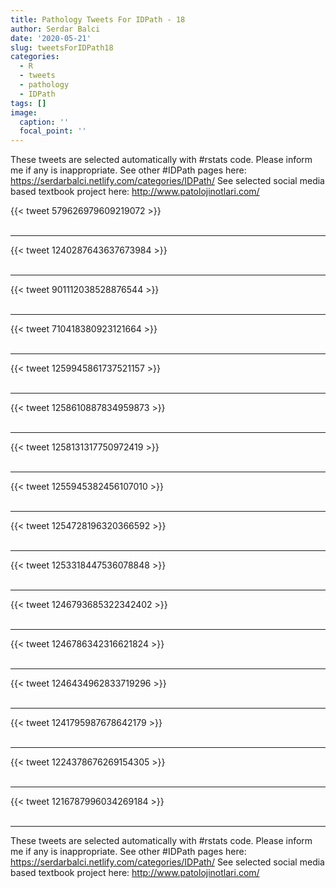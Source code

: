```yaml
---
title: Pathology Tweets For IDPath - 18
author: Serdar Balci
date: '2020-05-21'
slug: tweetsForIDPath18
categories:
  - R
  - tweets
  - pathology
  - IDPath
tags: []
image:
  caption: ''
  focal_point: ''
---
```



These tweets are selected automatically with #rstats code. Please inform me if any is inappropriate.
See other #IDPath pages here: https://serdarbalci.netlify.com/categories/IDPath/ 
See selected social media based textbook project here: http://www.patolojinotlari.com/

{{< tweet 579626979609219072 >}}
<br>
<br>
<hr>
{{< tweet 1240287643637673984 >}}
<br>
<br>
<hr>
{{< tweet 901112038528876544 >}}
<br>
<br>
<hr>
{{< tweet 710418380923121664 >}}
<br>
<br>
<hr>
{{< tweet 1259945861737521157 >}}
<br>
<br>
<hr>
{{< tweet 1258610887834959873 >}}
<br>
<br>
<hr>
{{< tweet 1258131317750972419 >}}
<br>
<br>
<hr>
{{< tweet 1255945382456107010 >}}
<br>
<br>
<hr>
{{< tweet 1254728196320366592 >}}
<br>
<br>
<hr>
{{< tweet 1253318447536078848 >}}
<br>
<br>
<hr>
{{< tweet 1246793685322342402 >}}
<br>
<br>
<hr>
{{< tweet 1246786342316621824 >}}
<br>
<br>
<hr>
{{< tweet 1246434962833719296 >}}
<br>
<br>
<hr>
{{< tweet 1241795987678642179 >}}
<br>
<br>
<hr>
{{< tweet 1224378676269154305 >}}
<br>
<br>
<hr>
{{< tweet 1216787996034269184 >}}
<br>
<br>
<hr>


These tweets are selected automatically with #rstats code. Please inform me if any is inappropriate.
See other #IDPath pages here: https://serdarbalci.netlify.com/categories/IDPath/ 
See selected social media based textbook project here: http://www.patolojinotlari.com/

